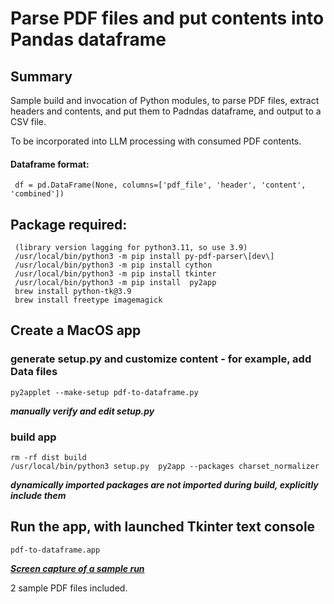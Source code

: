 # Parse PDF files and put contents into Pandas dataframe

## Summary
Sample build and invocation of Python modules, to parse PDF files, 
extract headers and contents, and put them to Padndas dataframe, 
and output to a CSV file. 

To be incorporated into LLM processing with consumed PDF contents.

#### Dataframe format: 
     df = pd.DataFrame(None, columns=['pdf_file', 'header', 'content', 'combined'])

##  Package required: 
     (library version lagging for python3.11, so use 3.9)
     /usr/local/bin/python3 -m pip install py-pdf-parser\[dev\]
     /usr/local/bin/python3 -m pip install cython
     /usr/local/bin/python3 -m pip install tkinter
     /usr/local/bin/python3 -m pip install  py2app
     brew install python-tk@3.9
     brew install freetype imagemagick

## Create a MacOS app

### generate setup.py and customize content - for example, add Data files
    py2applet --make-setup pdf-to-dataframe.py
*****manually verify and edit setup.py*****

###  build app
    rm -rf dist build
    /usr/local/bin/python3 setup.py  py2app --packages charset_normalizer
*****dynamically imported packages are not imported during build, explicitly include them*****

##  Run the app, with launched Tkinter text console
    pdf-to-dataframe.app

*****<a href=https://youtu.be/ba7tWWsO7bA target=yt>Screen capture of a sample run</a>*****

2 sample PDF files included.

